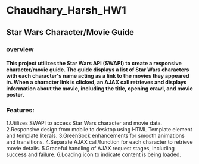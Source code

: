 # Chaudhary_Harsh_HW1
## Star Wars Character/Movie Guide
### overview
#### This project utilizes the Star Wars API (SWAPI) to create a responsive character/movie guide. The guide displays a list of Star Wars characters with each character's name acting as a link to the movies they appeared in. When a character link is clicked, an AJAX call retrieves and displays information about the movie, including the title, opening crawl, and movie poster.
### Features:
1.Utilizes SWAPI to access Star Wars character and movie data.
2.Responsive design from mobile to desktop using HTML Template element and template literals.
3.GreenSock enhancements for smooth animations and transitions.
4.Separate AJAX call/function for each character to retrieve movie details.
5.Graceful handling of AJAX request stages, including success and failure.
6.Loading icon to indicate content is being loaded.
